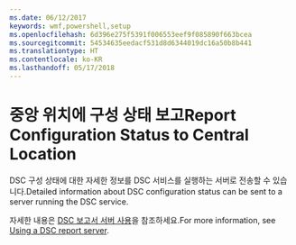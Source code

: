 ```yaml
---
ms.date: 06/12/2017
keywords: wmf,powershell,setup
ms.openlocfilehash: 6d396e275f5391f006553eef9f085890f663bcea
ms.sourcegitcommit: 54534635eedacf531d8d6344019dc16a50b8b441
ms.translationtype: HT
ms.contentlocale: ko-KR
ms.lasthandoff: 05/17/2018
---
```

# <a name="report-configuration-status-to-central-location"></a><span data-ttu-id="7f744-102">중앙 위치에 구성 상태 보고</span><span class="sxs-lookup"><span data-stu-id="7f744-102">Report Configuration Status to Central Location</span></span>

<span data-ttu-id="7f744-103">DSC 구성 상태에 대한 자세한 정보를 DSC 서비스를 실행하는 서버로 전송할 수 있습니다.</span><span class="sxs-lookup"><span data-stu-id="7f744-103">Detailed information about DSC configuration status can be sent to a server running the DSC service.</span></span>

<span data-ttu-id="7f744-104">자세한 내용은 [DSC 보고서 서버 사용](https://msdn.microsoft.com/powershell/dsc/reportserver)을 참조하세요.</span><span class="sxs-lookup"><span data-stu-id="7f744-104">For more information, see [Using a DSC report server](https://msdn.microsoft.com/powershell/dsc/reportserver).</span></span>
